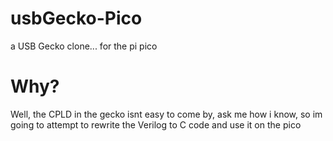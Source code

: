 # usbGecko-Pico
a USB Gecko clone... for the pi pico

# Why?
Well, the CPLD in the gecko isnt easy to come by, ask me how i know, so im going to attempt to rewrite the Verilog to C code and use it on the pico
